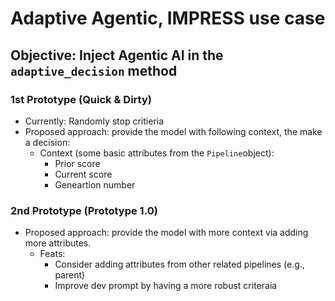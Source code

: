 # Adaptive Agentic, IMPRESS use case

## Objective: Inject Agentic AI in the `adaptive_decision` method
### 1st Prototype (Quick & Dirty)
- Currently: Randomly stop critieria
- Proposed approach: provide the model with following context, the make a decision:
   - Context (some basic attributes from the `Pipeline`object): 
      - Prior score
      - Current score
      - Geneartion number

### 2nd Prototype (Prototype 1.0)
- Proposed approach: provide the model with more context via adding more attributes. 
   - Feats:
      - Consider adding attributes from other related pipelines (e.g., parent)
      - Improve dev prompt by having a more robust criteraia